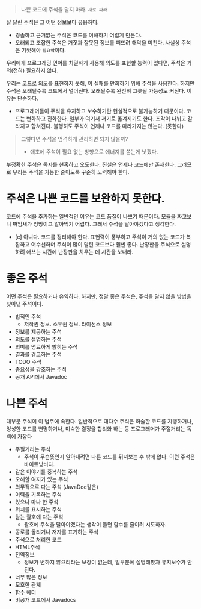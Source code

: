> 나쁜 코드에 주석을 달지 마라. `새로 짜라`

잘 달린 주석은 그 어떤 정보보다 유용하다.
- 경솔하고 근거없는 주석은 코드를 이해하기 어렵게 만든다.
- 오래되고 조잡한 주석은 거짓과 잘못된 정보를 퍼뜨려 해악을 미친다.
사실상 주석은 기껏해야 `필요악`이다.

우리에게 프로그래밍 언어를 치밀하게 사용해 의도를 표현할 능력이 있다면, 주석은 거의(전혀) 필요하지 않다.

우리는 코드로 의도를 표현하지 못해, 이  실패를 만회하기 위해 주석을 사용한다.
하지만 주석은 오래될수록 코드에서 멀어진다. 오래될수록 완전히 그릇될 가능성도 커진다. 이유는 단순하다.
- 프로그래머들이 주석을 유지하고 보수하기란 현실적으로 불가능하기 때문이다.
코드는 변화하고 진화한다. 일부가 여기서 저기로 옮겨지기도 한다. 조각이 나뉘고 갈라지고 합쳐진다. 불행히도 주석이 언제나 코드를 따라가지는 않는다. (못한다)

> 그렇다면 주석을 엄격하게 관리하면 되지 않을까?
> - 애초에 주석이 필요 없는 방향으로 에너지를 쏟는게 낫겠다.

부정확한 주석은 독자를 현혹하고 오도한다. 진실은 언제나 코드에만 존재한다. 그러므로 우리는 주석을 가능한 줄이도록 꾸준히 노력해야 한다.

# 주석은 나쁜 코드를 보완하지 못한다.

코드에 주석을 추가하는 일반적인 이유는 코드 품질이 나쁘기 때문이다. 모듈을 짜고보니 짜임새가 엉망이고 알아먹기 어렵다. 그래서 주석을 달아야겠다고 생각한다.
- [c] 아니다. 코드를 정리해야 한다.
표현력이 풍부하고 주석이 거의 없는 코드가 복잡하고 어수선하며 주석이 많이 달린 코드보다 훨씬 좋다. 난장판을 주석으로 설명하려 애쓰는 시간에 난장판을 치우는 데 시간을 보내라.

# 좋은 주석

어떤 주석은 필요하거나 유익하다. 하지만, 정말 좋은 주석은, 주석을 달지 않을 방법을 찾아낸 주석이다.
- 법적인 주석
	- 저작권 정보. 소유권 정보. 라이선스 정보
- 정보를 제공하는 주석
- 의도를 설명하는 주석
- 의미를 명료하게 밝히는 주석
- 결과를 경고하는 주석
- TODO 주석
- 중요성을 강조하는 주석
- 공개 API에서 Javadoc

# 나쁜 주석

대부분 주석이 이 범주에 속한다. 일반적으로 대다수 주석은 허술한 코드를 지탱하거나, 엉성한 코드를 변명하거나, 미숙한 결정을 합리화 하는 등 프로그래머가 주절거리는 독백에 가깝다

- 주절거리는 주석
	- 주석이 무슨뜻인지 알아내려면 다른 코드를 뒤져보는 수 밖에 없다.  이런 주석은 바이트낭비다.
- 같은 이야기를 중복하는 주석
- 오해할 여지가 있는 주석
- 의무적으로 다는 주석 (JavaDoc같은)
- 이력을 기록하는 주석
- 있으나 마나 한 주석
- 위치를 표시하는 주석
- 닫는 괄호에 다는 주석
	- 괄호에 주석을 달아야겠다는 생각이 들면 함수를 줄이려 시도하자.
- 공로를 돌리거나 저자를 표기하는 주석
- 주석으로 처리한 코드
- HTML주석
- 전역정보
	- 정보가 변하지 않으리라는 보장이 없는데, 일부분에 설명해봤자 유지보수가 안된다.
- 너무 많은 정보
- 모호한 관계
- 함수 헤더
- 비공개 코드에서 Javadocs